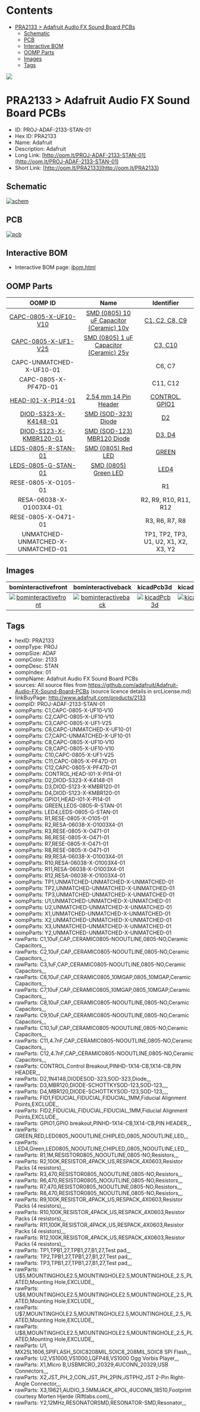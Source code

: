 



Contents
========

* [PRA2133 > Adafruit Audio FX Sound Board PCBs](#pra2133--adafruit-audio-fx-sound-board-pcbs)
	* [Schematic](#schematic)
	* [PCB](#pcb)
	* [Interactive BOM](#interactive-bom)
	* [OOMP Parts](#oomp-parts)
	* [Images](#images)
	* [Tags](#tags)
  
![][im]
# PRA2133 > Adafruit Audio FX Sound Board PCBs

- ID: PROJ-ADAF-2133-STAN-01
- Hex ID: PRA2133
- Name: Adafruit
- Description: Adafruit
- Long Link: [http://oom.lt/PROJ-ADAF-2133-STAN-01](http://oom.lt/PROJ-ADAF-2133-STAN-01)
- Short Link: [http://oom.lt/PRA2133](http://oom.lt/PRA2133)

## Schematic
  
[![schem](eagleSchemImage.png)](eagleSchemImage.png)
## PCB
  
[![pcb](eagleImage.png)](eagleImage.png)
## Interactive BOM

- Interactive BOM page: [ibom.html](https://htmlpreview.github.io/?https://github.com/oomlout/oomlout_OOMP_projects/blob/main/PROJ-ADAF-2133-STAN-01/kicad/bom/ibom.html)

## OOMP Parts
  

|OOMP ID|Name|Identifier|
| :---: | :---: | :---: |
|[CAPC-0805-X-UF10-V10](https://github.com/oomlout/oomlout_OOMP_parts/tree/main/CAPC-0805-X-UF10-V10/)|[SMD (0805) 10 uF Capacitor (Ceramic) 10v](https://github.com/oomlout/oomlout_OOMP_parts/tree/main/CAPC-0805-X-UF10-V10/)|[C1, C2, C8, C9](https://github.com/oomlout/oomlout_OOMP_parts/tree/main/CAPC-0805-X-UF10-V10/)|
|[CAPC-0805-X-UF1-V25](https://github.com/oomlout/oomlout_OOMP_parts/tree/main/CAPC-0805-X-UF1-V25/)|[SMD (0805) 1 uF Capacitor (Ceramic) 25v](https://github.com/oomlout/oomlout_OOMP_parts/tree/main/CAPC-0805-X-UF1-V25/)|[C3, C10](https://github.com/oomlout/oomlout_OOMP_parts/tree/main/CAPC-0805-X-UF1-V25/)|
|CAPC-UNMATCHED-X-UF10-01||C6, C7|
|CAPC-0805-X-PF47D-01||C11, C12|
|[HEAD-I01-X-PI14-01](https://github.com/oomlout/oomlout_OOMP_parts/tree/main/HEAD-I01-X-PI14-01/)|[2.54 mm 14 Pin Header](https://github.com/oomlout/oomlout_OOMP_parts/tree/main/HEAD-I01-X-PI14-01/)|[CONTROL, GPIO1](https://github.com/oomlout/oomlout_OOMP_parts/tree/main/HEAD-I01-X-PI14-01/)|
|[DIOD-S323-X-K4148-01](https://github.com/oomlout/oomlout_OOMP_parts/tree/main/DIOD-S323-X-K4148-01/)|[SMD (SOD-323) Diode](https://github.com/oomlout/oomlout_OOMP_parts/tree/main/DIOD-S323-X-K4148-01/)|[D2](https://github.com/oomlout/oomlout_OOMP_parts/tree/main/DIOD-S323-X-K4148-01/)|
|[DIOD-S123-X-KMBR120-01](https://github.com/oomlout/oomlout_OOMP_parts/tree/main/DIOD-S123-X-KMBR120-01/)|[SMD (SOD-123) MBR120 Diode](https://github.com/oomlout/oomlout_OOMP_parts/tree/main/DIOD-S123-X-KMBR120-01/)|[D3, D4](https://github.com/oomlout/oomlout_OOMP_parts/tree/main/DIOD-S123-X-KMBR120-01/)|
|[LEDS-0805-R-STAN-01](https://github.com/oomlout/oomlout_OOMP_parts/tree/main/LEDS-0805-R-STAN-01/)|[SMD (0805) Red LED](https://github.com/oomlout/oomlout_OOMP_parts/tree/main/LEDS-0805-R-STAN-01/)|[GREEN](https://github.com/oomlout/oomlout_OOMP_parts/tree/main/LEDS-0805-R-STAN-01/)|
|[LEDS-0805-G-STAN-01](https://github.com/oomlout/oomlout_OOMP_parts/tree/main/LEDS-0805-G-STAN-01/)|[SMD (0805) Green LED](https://github.com/oomlout/oomlout_OOMP_parts/tree/main/LEDS-0805-G-STAN-01/)|[LED4](https://github.com/oomlout/oomlout_OOMP_parts/tree/main/LEDS-0805-G-STAN-01/)|
|RESE-0805-X-O105-01||R1|
|RESA-06038-X-O1003X4-01||R2, R9, R10, R11, R12|
|RESE-0805-X-O471-01||R3, R6, R7, R8|
|UNMATCHED-UNMATCHED-X-UNMATCHED-01||TP1, TP2, TP3, U1, U2, X1, X2, X3, Y2|

## Images
  
  

|bominteractivefront|bominteractiveback|kicadPcb3d|kicadPcb3dFront|kicadPcb3dBack|eagleImage|eagleSchemImage|pcbdraw|pcbdrawback|
| :---: | :---: | :---: | :---: | :---: | :---: | :---: | :---: | :---: |
|[![bominteractivefront](bomFront_140.png)](bomFront.png)|[![bominteractiveback](bomBack_140.png)](bomBack.png)|[![kicadPcb3d](kicadPcb3d_140.png)](kicadPcb3d.png)|[![kicadPcb3dFront](kicadPcb3dFront_140.png)](kicadPcb3dFront.png)|[![kicadPcb3dBack](kicadPcb3dBack_140.png)](kicadPcb3dBack.png)|[![eagleImage](eagleImage_140.png)](eagleImage.png)|[![eagleSchemImage](eagleSchemImage_140.png)](eagleSchemImage.png)|[![pcbdraw](pcbdraw_140.png)](pcbdraw.png)|[![pcbdrawback](pcbdrawBack_140.png)](pcbdrawBack.png)|

## Tags

- hexID: PRA2133
- oompType: PROJ
- oompSize: ADAF
- oompColor: 2133
- oompDesc: STAN
- oompIndex: 01
- oompName: Adafruit Audio FX Sound Board PCBs
- sources: All source files from https://github.com/adafruit/Adafruit-Audio-FX-Sound-Board-PCBs (source licence details in srcLicense.md)
- linkBuyPage: http://www.adafruit.com/products/2133
- oompID: PROJ-ADAF-2133-STAN-01
- oompParts: C1,CAPC-0805-X-UF10-V10
- oompParts: C2,CAPC-0805-X-UF10-V10
- oompParts: C3,CAPC-0805-X-UF1-V25
- oompParts: C6,CAPC-UNMATCHED-X-UF10-01
- oompParts: C7,CAPC-UNMATCHED-X-UF10-01
- oompParts: C8,CAPC-0805-X-UF10-V10
- oompParts: C9,CAPC-0805-X-UF10-V10
- oompParts: C10,CAPC-0805-X-UF1-V25
- oompParts: C11,CAPC-0805-X-PF47D-01
- oompParts: C12,CAPC-0805-X-PF47D-01
- oompParts: CONTROL,HEAD-I01-X-PI14-01
- oompParts: D2,DIOD-S323-X-K4148-01
- oompParts: D3,DIOD-S123-X-KMBR120-01
- oompParts: D4,DIOD-S123-X-KMBR120-01
- oompParts: GPIO1,HEAD-I01-X-PI14-01
- oompParts: GREEN,LEDS-0805-R-STAN-01
- oompParts: LED4,LEDS-0805-G-STAN-01
- oompParts: R1,RESE-0805-X-O105-01
- oompParts: R2,RESA-06038-X-O1003X4-01
- oompParts: R3,RESE-0805-X-O471-01
- oompParts: R6,RESE-0805-X-O471-01
- oompParts: R7,RESE-0805-X-O471-01
- oompParts: R8,RESE-0805-X-O471-01
- oompParts: R9,RESA-06038-X-O1003X4-01
- oompParts: R10,RESA-06038-X-O1003X4-01
- oompParts: R11,RESA-06038-X-O1003X4-01
- oompParts: R12,RESA-06038-X-O1003X4-01
- oompParts: TP1,UNMATCHED-UNMATCHED-X-UNMATCHED-01
- oompParts: TP2,UNMATCHED-UNMATCHED-X-UNMATCHED-01
- oompParts: TP3,UNMATCHED-UNMATCHED-X-UNMATCHED-01
- oompParts: U1,UNMATCHED-UNMATCHED-X-UNMATCHED-01
- oompParts: U2,UNMATCHED-UNMATCHED-X-UNMATCHED-01
- oompParts: X1,UNMATCHED-UNMATCHED-X-UNMATCHED-01
- oompParts: X2,UNMATCHED-UNMATCHED-X-UNMATCHED-01
- oompParts: X3,UNMATCHED-UNMATCHED-X-UNMATCHED-01
- oompParts: Y2,UNMATCHED-UNMATCHED-X-UNMATCHED-01
- rawParts: C1,10uF,CAP_CERAMIC0805-NOOUTLINE,0805-NO,Ceramic Capacitors,,,
- rawParts: C2,10uF,CAP_CERAMIC0805-NOOUTLINE,0805-NO,Ceramic Capacitors,,,
- rawParts: C3,1uF,CAP_CERAMIC0805-NOOUTLINE,0805-NO,Ceramic Capacitors,,,
- rawParts: C6,10uF,CAP_CERAMIC0805_10MGAP,0805_10MGAP,Ceramic Capacitors,,,
- rawParts: C7,10uF,CAP_CERAMIC0805_10MGAP,0805_10MGAP,Ceramic Capacitors,,,
- rawParts: C8,10uF,CAP_CERAMIC0805-NOOUTLINE,0805-NO,Ceramic Capacitors,,,
- rawParts: C9,10uF,CAP_CERAMIC0805-NOOUTLINE,0805-NO,Ceramic Capacitors,,,
- rawParts: C10,1uF,CAP_CERAMIC0805-NOOUTLINE,0805-NO,Ceramic Capacitors,,,
- rawParts: C11,4.7nF,CAP_CERAMIC0805-NOOUTLINE,0805-NO,Ceramic Capacitors,,,
- rawParts: C12,4.7nF,CAP_CERAMIC0805-NOOUTLINE,0805-NO,Ceramic Capacitors,,,
- rawParts: CONTROL,Control Breakout,PINHD-1X14-CB,1X14-CB,PIN HEADER,,,
- rawParts: D2,1N4148,DIODESOD-323,SOD-323,Diode,,,
- rawParts: D3,MBR120,DIODE-SCHOTTKYSOD-123,SOD-123,,,,
- rawParts: D4,MBR120,DIODE-SCHOTTKYSOD-123,SOD-123,,,,
- rawParts: FID1,FIDUCIAL,FIDUCIAL,FIDUCIAL_1MM,Fiducial Alignment Points,EXCLUDE,,
- rawParts: FID2,FIDUCIAL,FIDUCIAL,FIDUCIAL_1MM,Fiducial Alignment Points,EXCLUDE,,
- rawParts: GPIO1,GPIO breakout,PINHD-1X14-CB,1X14-CB,PIN HEADER,,,
- rawParts: GREEN,RED,LED0805_NOOUTLINE,CHIPLED_0805_NOOUTLINE,LED,,,
- rawParts: LED4,Green,LED0805_NOOUTLINE,CHIPLED_0805_NOOUTLINE,LED,,,
- rawParts: R1,1M,RESISTOR0805_NOOUTLINE,0805-NO,Resistors,,,
- rawParts: R2,100K,RESISTOR_4PACK_US,RESPACK_4X0603,Resistor Packs (4 resistors),,,
- rawParts: R3,470,RESISTOR0805_NOOUTLINE,0805-NO,Resistors,,,
- rawParts: R6,470,RESISTOR0805_NOOUTLINE,0805-NO,Resistors,,,
- rawParts: R7,470,RESISTOR0805_NOOUTLINE,0805-NO,Resistors,,,
- rawParts: R8,470,RESISTOR0805_NOOUTLINE,0805-NO,Resistors,,,
- rawParts: R9,100K,RESISTOR_4PACK_US,RESPACK_4X0603,Resistor Packs (4 resistors),,,
- rawParts: R10,100K,RESISTOR_4PACK_US,RESPACK_4X0603,Resistor Packs (4 resistors),,,
- rawParts: R11,100K,RESISTOR_4PACK_US,RESPACK_4X0603,Resistor Packs (4 resistors),,,
- rawParts: R12,100K,RESISTOR_4PACK_US,RESPACK_4X0603,Resistor Packs (4 resistors),,,
- rawParts: TP1,TPB1,27,TPB1,27,B1,27,Test pad,,,
- rawParts: TP2,TPB1,27,TPB1,27,B1,27,Test pad,,,
- rawParts: TP3,TPB1,27,TPB1,27,B1,27,Test pad,,,
- rawParts: U$5,MOUNTINGHOLE2.5,MOUNTINGHOLE2.5,MOUNTINGHOLE_2.5_PLATED,Mounting Hole,EXCLUDE,,
- rawParts: U$6,MOUNTINGHOLE2.5,MOUNTINGHOLE2.5,MOUNTINGHOLE_2.5_PLATED,Mounting Hole,EXCLUDE,,
- rawParts: U$7,MOUNTINGHOLE2.5,MOUNTINGHOLE2.5,MOUNTINGHOLE_2.5_PLATED,Mounting Hole,EXCLUDE,,
- rawParts: U$8,MOUNTINGHOLE2.5,MOUNTINGHOLE2.5,MOUNTINGHOLE_2.5_PLATED,Mounting Hole,EXCLUDE,,
- rawParts: U1, MX25L1606,SPIFLASH_SOIC8208MIL,SOIC8_208MIL,SOIC8 SPI Flash,,,
- rawParts: U2,VS1000,VS1000,LQFP48,VS1000 Ogg Vorbis Player,,,
- rawParts: X1,Micro B,USBMICRO_20329,4UCONN_20329,USB Connectors,,,
- rawParts: X2,JST_PH_2,CON_JST_PH_2PIN,JSTPH2,JST 2-Pin Right-Angle Connector,,,
- rawParts: X3,19621,AUDIO_3.5MMJACK_4POL,4UCONN_18510,Footprint courtesy Morten Hjerde (Riftlabs.com),,,
- rawParts: Y2,12MHz,RESONATORSMD,RESONATOR-SMD,Resonator,,,



[im]: kicadPcb3d_450.png
